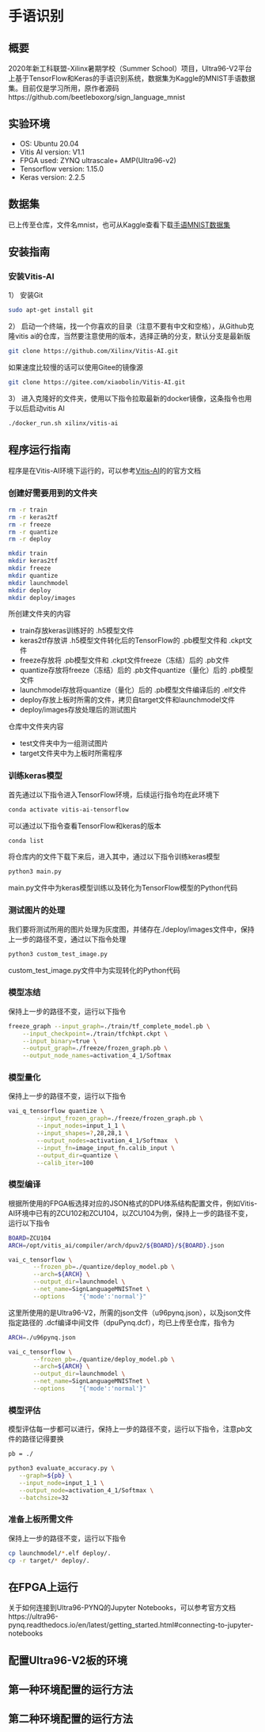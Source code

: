 # 手语识别
## 概要
  2020年新⼯科联盟-Xilinx暑期学校（Summer School）项⽬，Ultra96-V2平台上基于TensorFlow和Keras的手语识别系统，数据集为Kaggle的MNIST手语数据集。目前仅是学习所用，原作者源码https://github.com/beetleboxorg/sign_language_mnist

## 实验环境
* OS: Ubuntu 20.04
* Vitis AI version: V1.1
* FPGA used: ZYNQ ultrascale+ AMP(Ultra96-v2)
* Tensorflow version: 1.15.0
* Keras version: 2.2.5

## 数据集
  已上传至仓库，文件名mnist，也可从Kaggle查看下载[手语MNIST数据集](https://www.kaggle.com/datamunge/sign-language-mnist)

## 安装指南
### 安装Vitis-AI
1） 安装Git  
```bash
sudo apt-get install git
```  
2） 启动一个终端，找一个你喜欢的目录（注意不要有中文和空格），从Github克隆vitis ai的仓库，当然要注意使用的版本，选择正确的分支，默认分支是最新版  
```bash
git clone https://github.com/Xilinx/Vitis-AI.git
```
如果速度比较慢的话可以使用Gitee的镜像源
```bash
git clone https://gitee.com/xiaobolin/Vitis-AI.git
```

3） 进入克隆好的文件夹，使用以下指令拉取最新的docker镜像，这条指令也用于以后启动vitis AI
```bash
./docker_run.sh xilinx/vitis-ai
```
  
## 程序运行指南
程序是在Vitis-AI环境下运行的，可以参考[Vitis-AI](https://www.xilinx.com/html_docs/vitis_ai/1_1/zkj1576857115470.html)的的官方文档
### 创建好需要用到的文件夹

```bash
rm -r train
rm -r keras2tf
rm -r freeze
rm -r quantize
rm -r deploy

mkdir train
mkdir keras2tf
mkdir freeze
mkdir quantize
mkdir launchmodel
mkdir deploy
mkdir deploy/images
```
所创建文件夹的内容
* train存放keras训练好的 .h5模型文件
* keras2tf存放讲 .h5模型文件转化后的TensorFlow的 .pb模型文件和 .ckpt文件
* freeze存放将 .pb模型文件和 .ckpt文件freeze（冻结）后的 .pb文件
* quantize存放将freeze（冻结）后的 .pb文件quantize（量化）后的 .pb模型文件
* launchmodel存放将quantize（量化）后的 .pb模型文件编译后的 .elf文件
* deploy存放上板时所需的文件，拷贝自target文件和launchmodel文件
* deploy/images存放处理后的测试图片

仓库中文件夹内容
* test文件夹中为一组测试图片
* target文件夹中为上板时所需程序

### 训练keras模型
首先通过以下指令进入TensorFlow环境，后续运行指令均在此环境下
```bash
conda activate vitis-ai-tensorflow
```
可以通过以下指令查看TensorFlow和keras的版本
```bash
conda list
```
将仓库内的文件下载下来后，进入其中，通过以下指令训练keras模型
```bash
python3 main.py 
```
main.py文件中为keras模型训练以及转化为TensorFlow模型的Python代码

### 测试图片的处理
我们要将测试所用的图片处理为灰度图，并储存在./deploy/images文件中，保持上一步的路径不变，通过以下指令处理
```bash
python3 custom_test_image.py
```
custom_test_image.py文件中为实现转化的Python代码

### 模型冻结
保持上一步的路径不变，运行以下指令
```bash
freeze_graph --input_graph=./train/tf_complete_model.pb \
    --input_checkpoint=./train/tfchkpt.ckpt \
    --input_binary=true \
    --output_graph=./freeze/frozen_graph.pb \
    --output_node_names=activation_4_1/Softmax
```

### 模型量化
保持上一步的路径不变，运行以下指令
```bash
vai_q_tensorflow quantize \
        --input_frozen_graph=./freeze/frozen_graph.pb \
        --input_nodes=input_1_1 \
        --input_shapes=?,28,28,1 \
        --output_nodes=activation_4_1/Softmax  \
        --input_fn=image_input_fn.calib_input \
        --output_dir=quantize \
        --calib_iter=100
```

### 模型编译
根据所使用的FPGA板选择对应的JSON格式的DPU体系结构配置文件，例如Vitis-AI环境中已有的ZCU102和ZCU104，以ZCU104为例，保持上一步的路径不变，运行以下指令
```bash
BOARD=ZCU104
ARCH=/opt/vitis_ai/compiler/arch/dpuv2/${BOARD}/${BOARD}.json

vai_c_tensorflow \
       --frozen_pb=./quantize/deploy_model.pb \
       --arch=${ARCH} \
       --output_dir=launchmodel \
       --net_name=SignLanguageMNISTnet \
       --options    "{'mode':'normal'}" 
```
这里所使用的是Ultra96-V2，所需的json文件（u96pynq.json），以及json文件指定路径的 .dcf编译中间文件（dpuPynq.dcf），均已上传至仓库，指令为
```bash
ARCH=./u96pynq.json

vai_c_tensorflow \
       --frozen_pb=./quantize/deploy_model.pb \
       --arch=${ARCH} \
       --output_dir=launchmodel \
       --net_name=SignLanguageMNISTnet \
       --options    "{'mode':'normal'}" 
```

### 模型评估
模型评估每一步都可以进行，保持上一步的路径不变，运行以下指令，注意pb文件的路径记得要换
```bash
pb = ./

python3 evaluate_accuracy.py \
   --graph=${pb} \
   --input_node=input_1_1 \
   --output_node=activation_4_1/Softmax \
   --batchsize=32
```

### 准备上板所需文件
保持上一步的路径不变，运行以下指令
```bash
cp launchmodel/*.elf deploy/.
cp -r target/* deploy/.
```

## 在FPGA上运行
关于如何连接到Ultra96-PYNQ的Jupyter Notebooks，可以参考官方文档https://ultra96-pynq.readthedocs.io/en/latest/getting_started.html#connecting-to-jupyter-notebooks

## 配置Ultra96-V2板的环境

## 第一种环境配置的运行方法

## 第二种环境配置的运行方法
